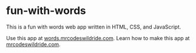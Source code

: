 # fun-with-words

This is a fun with words web app written in HTML, CSS, and JavaScript.

Use this app at [words.mrcodeswildride.com](https://words.mrcodeswildride.com/).
Learn how to make this app at [mrcodeswildride.com](https://www.mrcodeswildride.com/).